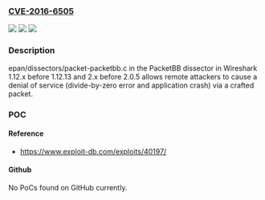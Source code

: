 ### [CVE-2016-6505](https://cve.mitre.org/cgi-bin/cvename.cgi?name=CVE-2016-6505)
![](https://img.shields.io/static/v1?label=Product&message=n%2Fa&color=blue)
![](https://img.shields.io/static/v1?label=Version&message=n%2Fa&color=blue)
![](https://img.shields.io/static/v1?label=Vulnerability&message=n%2Fa&color=brighgreen)

### Description

epan/dissectors/packet-packetbb.c in the PacketBB dissector in Wireshark 1.12.x before 1.12.13 and 2.x before 2.0.5 allows remote attackers to cause a denial of service (divide-by-zero error and application crash) via a crafted packet.

### POC

#### Reference
- https://www.exploit-db.com/exploits/40197/

#### Github
No PoCs found on GitHub currently.

